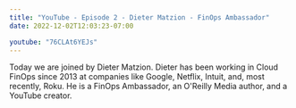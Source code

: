 ```yaml
---
title: "YouTube - Episode 2 - Dieter Matzion - FinOps Ambassador"
date: 2022-12-02T12:03:23-07:00

youtube: "76CLAt6YEJs"
---
```


Today we are joined by Dieter Matzion. Dieter has been working in Cloud FinOps since 2013 at companies like Google, Netflix, Intuit, and, most recently, Roku. He is a FinOps Ambassador, an O'Reilly Media author, and a YouTube creator.  
